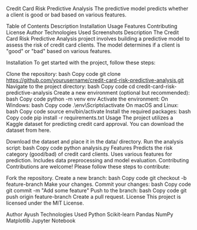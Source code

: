 Credit Card Risk Predictive Analysis
The predictive model predicts whether a client is good or bad based on various features.

Table of Contents
Description
Installation
Usage
Features
Contributing
License
Author
Technologies Used
Screenshots
Description
The Credit Card Risk Predictive Analysis project involves building a predictive model to assess the risk of credit card clients. The model determines if a client is "good" or "bad" based on various features.

Installation
To get started with the project, follow these steps:

Clone the repository:
bash
Copy code
git clone https://github.com/yourusername/credit-card-risk-predictive-analysis.git
Navigate to the project directory:
bash
Copy code
cd credit-card-risk-predictive-analysis
Create a new environment (optional but recommended):
bash
Copy code
python -m venv env
Activate the environment:
On Windows:
bash
Copy code
.\env\Scripts\activate
On macOS and Linux:
bash
Copy code
source env/bin/activate
Install the required packages:
bash
Copy code
pip install -r requirements.txt
Usage
The project utilizes a Kaggle dataset for predicting credit card approval. You can download the dataset from here.

Download the dataset and place it in the data/ directory.
Run the analysis script:
bash
Copy code
python analysis.py
Features
Predicts the risk category (good/bad) of credit card clients.
Uses various features for prediction.
Includes data preprocessing and model evaluation.
Contributing
Contributions are welcome! Please follow these steps to contribute:

Fork the repository.
Create a new branch:
bash
Copy code
git checkout -b feature-branch
Make your changes.
Commit your changes:
bash
Copy code
git commit -m "Add some feature"
Push to the branch:
bash
Copy code
git push origin feature-branch
Create a pull request.
License
This project is licensed under the MIT License.

Author
Ayush
Technologies Used
Python
Scikit-learn
Pandas
NumPy
Matplotlib
Jupyter Notebook

